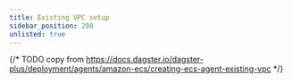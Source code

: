 ```yaml
---
title: Existing VPC setup
sidebar_position: 200
unlisted: true
---
```


{/* TODO copy from https://docs.dagster.io/dagster-plus/deployment/agents/amazon-ecs/creating-ecs-agent-existing-vpc */}